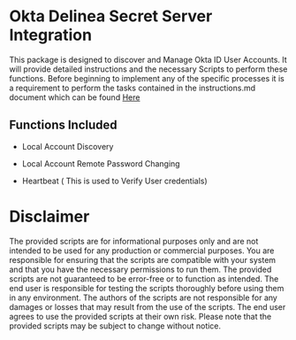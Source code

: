 # Okta Delinea Secret Server Integration

  

  

This package is designed to discover and Manage Okta ID User Accounts. It will provide detailed instructions and the necessary Scripts to perform these functions. Before beginning to implement any of the specific processes it is a requirement to perform the tasks contained in the instructions.md document which can be found [Here](./instructions.md)

  

  

## Functions Included

  

  

- Local Account Discovery

  

- Local Account Remote Password Changing

  

- Heartbeat ( This is used to Verify User credentials)

  

  

# Disclaimer

  

  

The provided scripts are for informational purposes only and are not intended to be used for any production or commercial purposes. You are responsible for ensuring that the scripts are compatible with your system and that you have the necessary permissions to run them. The provided scripts are not guaranteed to be error-free or to function as intended. The end user is responsible for testing the scripts thoroughly before using them in any environment. The authors of the scripts are not responsible for any damages or losses that may result from the use of the scripts. The end user agrees to use the provided scripts at their own risk. Please note that the provided scripts may be subject to change without notice.